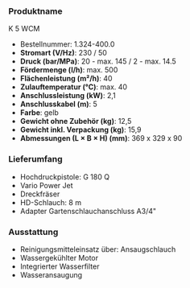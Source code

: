 ### Produktname
K 5 WCM
- Bestellnummer: 1.324-400.0 
- **Stromart (V/Hz)**: 230 / 50
- **Druck (bar/MPa)**: 20 - max. 145 / 2 - max. 14.5 
- **Fördermenge (l/h)**: max. 500
- **Flächenleistung (m²/h)**: 40
- **Zulauftemperatur (°C)**: max. 40
- **Anschlussleistung (kW)**: 2,1
- **Anschlusskabel (m)**: 5
- **Farbe**: gelb
- **Gewicht ohne Zubehör (kg)**: 12,5
- **Gewicht inkl. Verpackung (kg)**: 15,9
- **Abmessungen (L × B × H) (mm)**: 369 x 329 x 90 
### Lieferumfang

- Hochdruckpistole: G 180 Q
- Vario Power Jet
- Dreckfräser
- HD-Schlauch: 8 m
- Adapter Gartenschlauchanschluss A3/4" 

### Ausstattung

- Reinigungsmittel­einsatz über: Ansaugschlauch
- Wassergekühlter Motor
- Integrierter Wasserfilter
- Wasseransaugung
